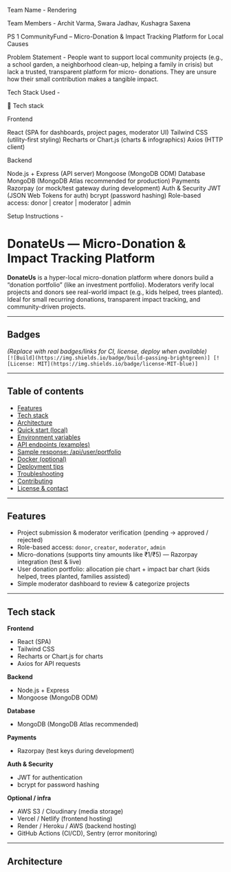 Team Name - Rendering

Team Members - Archit Varma, Swara Jadhav, Kushagra Saxena 

PS 1
CommunityFund – Micro-Donation &
Impact Tracking Platform for Local Causes

Problem Statement - People want to support local community projects (e.g., a school garden, a neighborhood
clean-up, helping a family in crisis) but lack a trusted, transparent platform for micro-
donations. They are unsure how their small contribution makes a tangible impact.

Tech Stack Used - 

🧩 Tech stack

Frontend

React (SPA for dashboards, project pages, moderator UI)
Tailwind CSS (utility-first styling)
Recharts or Chart.js (charts & infographics)
Axios (HTTP client)

Backend

Node.js + Express (API server)
Mongoose (MongoDB ODM)
Database
MongoDB (MongoDB Atlas recommended for production)
Payments
Razorpay (or mock/test gateway during development)
Auth & Security
JWT (JSON Web Tokens for auth)
bcrypt (password hashing)
Role-based access: donor | creator | moderator | admin

Setup Instructions -

# DonateUs — Micro-Donation & Impact Tracking Platform
**DonateUs** is a hyper-local micro-donation platform where donors build a “donation portfolio” (like an investment portfolio). Moderators verify local projects and donors see real-world impact (e.g., kids helped, trees planted). Ideal for small recurring donations, transparent impact tracking, and community-driven projects.

---

## Badges
*(Replace with real badges/links for CI, license, deploy when available)*  
`[![Build](https://img.shields.io/badge/build-passing-brightgreen)] [![License: MIT](https://img.shields.io/badge/license-MIT-blue)]`

---

## Table of contents
- [Features](#features)  
- [Tech stack](#tech-stack)  
- [Architecture](#architecture)  
- [Quick start (local)](#quick-start-local)  
- [Environment variables](#environment-variables)  
- [API endpoints (examples)](#api-endpoints-examples)  
- [Sample response: /api/user/portfolio](#sample-response-apiuserportfolio)  
- [Docker (optional)](#docker-optional)  
- [Deployment tips](#deployment-tips)  
- [Troubleshooting](#troubleshooting)  
- [Contributing](#contributing)  
- [License & contact](#license--contact)

---

## Features
- Project submission & moderator verification (pending → approved / rejected)  
- Role-based access: `donor`, `creator`, `moderator`, `admin`  
- Micro-donations (supports tiny amounts like ₹1/₹5) — Razorpay integration (test & live)  
- User donation portfolio: allocation pie chart + impact bar chart (kids helped, trees planted, families assisted)  
- Simple moderator dashboard to review & categorize projects

---

## Tech stack
**Frontend**
- React (SPA)  
- Tailwind CSS  
- Recharts or Chart.js for charts  
- Axios for API requests

**Backend**
- Node.js + Express  
- Mongoose (MongoDB ODM)

**Database**
- MongoDB (MongoDB Atlas recommended)

**Payments**
- Razorpay (test keys during development)

**Auth & Security**
- JWT for authentication  
- bcrypt for password hashing

**Optional / infra**
- AWS S3 / Cloudinary (media storage)  
- Vercel / Netlify (frontend hosting)  
- Render / Heroku / AWS (backend hosting)  
- GitHub Actions (CI/CD), Sentry (error monitoring)

---

## Architecture
